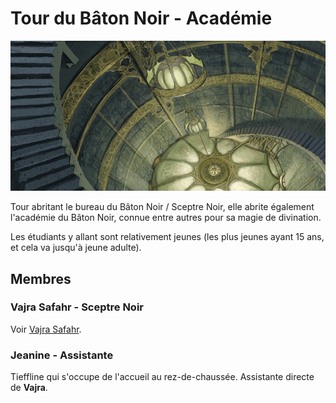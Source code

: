 # Tour du Bâton Noir - Académie
![Black Staff Tower](../../../_images/blacstafftower.webp)

Tour abritant le bureau du Bâton Noir / Sceptre Noir, elle abrite également l'académie du Bâton Noir, connue entre autres pour sa magie de divination. 

Les étudiants y allant sont relativement jeunes (les plus jeunes ayant 15 ans, et cela va jusqu'à jeune adulte).

## Membres

### Vajra Safahr - Sceptre Noir
Voir [Vajra Safahr](../PERSONNAGES/VajraSafahr.md).

### Jeanine - Assistante
Tieffline qui s'occupe de l'accueil au rez-de-chaussée. Assistante directe de **Vajra**.